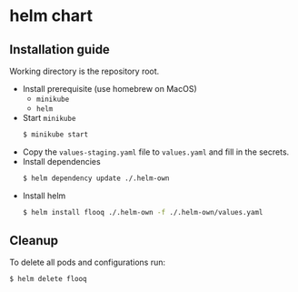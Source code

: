 # helm chart

## Installation guide

Working directory is the repository root.

- Install prerequisite (use homebrew on MacOS)
  - `minikube`
  - `helm`
- Start `minikube`
  ```bash
  $ minikube start
  ```
- Copy the `values-staging.yaml` file to `values.yaml` and fill in the secrets.
- Install dependencies
  ```bash
  $ helm dependency update ./.helm-own
  ```
- Install helm
  ```bash
  $ helm install flooq ./.helm-own -f ./.helm-own/values.yaml
  ```

## Cleanup

To delete all pods and configurations run:

```bash
$ helm delete flooq
```
